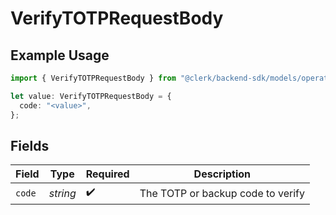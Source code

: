 # VerifyTOTPRequestBody

## Example Usage

```typescript
import { VerifyTOTPRequestBody } from "@clerk/backend-sdk/models/operations";

let value: VerifyTOTPRequestBody = {
  code: "<value>",
};
```

## Fields

| Field                             | Type                              | Required                          | Description                       |
| --------------------------------- | --------------------------------- | --------------------------------- | --------------------------------- |
| `code`                            | *string*                          | :heavy_check_mark:                | The TOTP or backup code to verify |